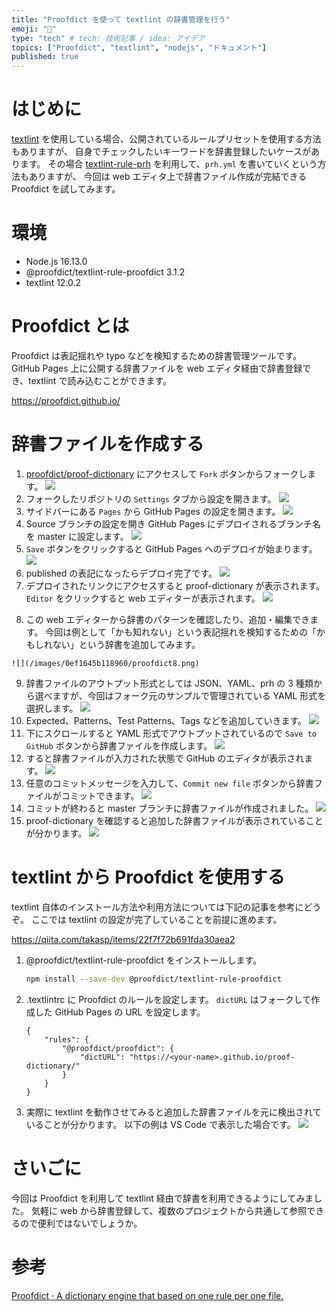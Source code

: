 ```yaml
---
title: "Proofdict を使って textlint の辞書管理を行う"
emoji: "📝"
type: "tech" # tech: 技術記事 / idea: アイデア
topics: ["Proofdict", "textlint", "nodejs", "ドキュメント"]
published: true
---
```


# はじめに

[textlint](https://textlint.github.io/) を使用している場合、公開されているルールプリセットを使用する方法もありますが、
自身でチェックしたいキーワードを辞書登録したいケースがあります。<!-- textlint-disable -->
その場合 [textlint-rule-prh](https://github.com/textlint-rule/textlint-rule-prh) を利用して、`prh.yml` を書いていくという方法もありますが、
今回は web エディタ上で辞書ファイル作成が完結できる Proofdict を試してみます。
<!-- textlint-enable -->

# 環境

- Node.js 16.13.0
- @proofdict/textlint-rule-proofdict 3.1.2
- textlint 12.0.2

# Proofdict とは

Proofdict は表記揺れや typo などを検知するための辞書管理ツールです。
GitHub Pages 上に公開する辞書ファイルを web エディタ経由で辞書登録でき、textlint で読み込むことができます。

https://proofdict.github.io/

# 辞書ファイルを作成する

1. [proofdict/proof-dictionary](https://github.com/proofdict/proof-dictionary) にアクセスして `Fork` ボタンからフォークします。
    ![](/images/0ef1645b118960/proofdict1.png)
2. フォークしたリポジトリの `Settings` タブから設定を開きます。
    ![](/images/0ef1645b118960/proofdict2.png)
3. サイドバーにある `Pages` から GitHub Pages の設定を開きます。
    ![](/images/0ef1645b118960/proofdict3.png)
4. Source ブランチの設定を開き GitHub Pages にデプロイされるブランチ名を master に設定します。
    ![](/images/0ef1645b118960/proofdict4.png)
5. `Save` ボタンをクリックすると GitHub Pages へのデプロイが始まります。
    ![](/images/0ef1645b118960/proofdict5.png)
6. published の表記になったらデプロイ完了です。
    ![](/images/0ef1645b118960/proofdict6.png)
7. デプロイされたリンクにアクセスすると proof-dictionary が表示されます。
   `Editor` をクリックすると web エディターが表示されます。
   ![](/images/0ef1645b118960/proofdict7.png)
<!-- textlint-disable -->
8. この web エディターから辞書のパターンを確認したり、追加・編集できます。
   今回は例として「かも知れない」という表記揺れを検知するための「かもしれない」という辞書を追加してみます。
<!-- textlint-enable -->
    ![](/images/0ef1645b118960/proofdict8.png)
9. 辞書ファイルのアウトプット形式としては JSON、YAML、prh の 3 種類から選べますが、今回はフォーク元のサンプルで管理されている YAML 形式を選択します。
     ![](/images/0ef1645b118960/proofdict9.png)
10. Expected、Patterns、Test Patterns、Tags などを追加していきます。
     ![](/images/0ef1645b118960/proofdict10.png)
11. 下にスクロールすると YAML 形式でアウトプットされているので `Save to GitHub` ボタンから辞書ファイルを作成します。
     ![](/images/0ef1645b118960/proofdict11.png)
12. すると辞書ファイルが入力された状態で GitHub のエディタが表示されます。
     ![](/images/0ef1645b118960/proofdict12.png)
13. 任意のコミットメッセージを入力して、`Commit new file` ボタンから辞書ファイルがコミットできます。
     ![](/images/0ef1645b118960/proofdict13.png)
14. コミットが終わると master ブランチに辞書ファイルが作成されました。
     ![](/images/0ef1645b118960/proofdict14.png)
15. proof-dictionary を確認すると追加した辞書ファイルが表示されていることが分かります。
    ![](/images/0ef1645b118960/proofdict15.png)

# textlint から Proofdict を使用する

textlint 自体のインストール方法や利用方法については下記の記事を参考にどうぞ。
ここでは textlint の設定が完了していることを前提に進めます。

https://qiita.com/takasp/items/22f7f72b691fda30aea2

1. @proofdict/textlint-rule-proofdict をインストールします。
    ```bash
    npm install --save-dev @proofdict/textlint-rule-proofdict
    ```
2. .textlintrc に Proofdict のルールを設定します。
   `dictURL` はフォークして作成した GitHub Pages の URL を設定します。
    ```bash:.textlintrc
    {
        "rules": {
            "@proofdict/proofdict": {
                "dictURL": "https://<your-name>.github.io/proof-dictionary/"
            }
        }
    }
    ```
3. 実際に textlint を動作させてみると追加した辞書ファイルを元に検出されていることが分かります。
   以下の例は VS Code で表示した場合です。
     ![](/images/0ef1645b118960/proofdict16.png)


# さいごに

今回は Proofdict を利用して textlint 経由で辞書を利用できるようにしてみました。
気軽に web から辞書登録して、複数のプロジェクトから共通して参照できるので便利ではないでしょうか。

# 参考

[Proofdict · A dictionary engine that based on one rule per one file.](https://proofdict.github.io/)
